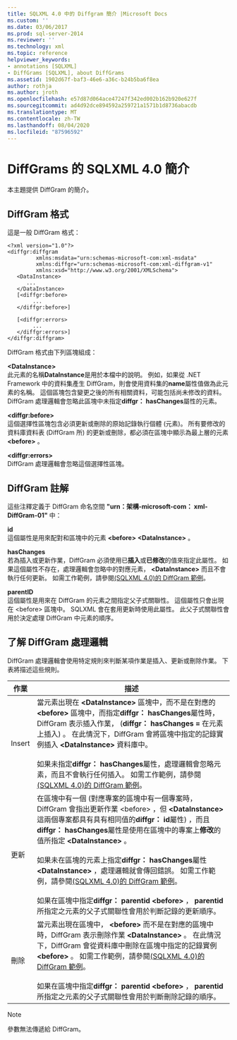 ```yaml
---
title: SQLXML 4.0 中的 Diffgram 簡介 |Microsoft Docs
ms.custom: ''
ms.date: 03/06/2017
ms.prod: sql-server-2014
ms.reviewer: ''
ms.technology: xml
ms.topic: reference
helpviewer_keywords:
- annotations [SQLXML]
- DiffGrams [SQLXML], about DiffGrams
ms.assetid: 1902d67f-baf3-46e6-a36c-b24b5ba6f8ea
author: rothja
ms.author: jroth
ms.openlocfilehash: e57d87d064ace47247f342ed002b162b920e627f
ms.sourcegitcommit: ad4d92dce894592a259721a1571b1d8736abacdb
ms.translationtype: MT
ms.contentlocale: zh-TW
ms.lasthandoff: 08/04/2020
ms.locfileid: "87596592"
---
```

# <a name="introduction-to-diffgrams-in-sqlxml-40"></a>DiffGrams 的 SQLXML 4.0 簡介
  本主題提供 DiffGram 的簡介。  
  
## <a name="diffgram-format"></a>DiffGram 格式  
 這是一般 DiffGram 格式：  
  
```  
<?xml version="1.0"?>  
<diffgr:diffgram   
         xmlns:msdata="urn:schemas-microsoft-com:xml-msdata"  
         xmlns:diffgr="urn:schemas-microsoft-com:xml-diffgram-v1"  
         xmlns:xsd="http://www.w3.org/2001/XMLSchema">  
   <DataInstance>  
      ...  
   </DataInstance>  
   [<diffgr:before>  
        ...  
   </diffgr:before>]  
  
   [<diffgr:errors>  
        ...  
   </diffgr:errors>]  
</diffgr:diffgram>  
```  
  
 DiffGram 格式由下列區塊組成：  
  
 **\<DataInstance>**  
 此元素的名稱**DataInstance**是用於本檔中的說明。 例如，如果從 .NET Framework 中的資料集產生 DiffGram，則會使用資料集的**name**屬性值做為此元素的名稱。 這個區塊包含變更之後的所有相關資料，可能包括尚未修改的資料。 DiffGram 處理邏輯會忽略此區塊中未指定**diffgr： hasChanges**屬性的元素。  
  
 **\<diffgr:before>**  
 這個選擇性區塊包含必須更新或刪除的原始記錄執行個體 (元素)。 所有要修改的資料庫資料表 (DiffGram 所) 的更新或刪除，都必須在區塊中顯示為最上層的元素 **\<before>** 。  
  
 **\<diffgr:errors>**  
 DiffGram 處理邏輯會忽略這個選擇性區塊。  
  
## <a name="diffgram-annotations"></a>DiffGram 註解  
 這些注釋定義于 DiffGram 命名空間 **"urn：架構-microsoft-com： xml-DiffGram-01"** 中：  
  
 **id**  
 這個屬性是用來配對和區塊中的元素 **\<before>** **\<DataInstance>** 。  
  
 **hasChanges**  
 若為插入或更新作業，DiffGram 必須使用已**插入**或**已修改**的值來指定此屬性。 如果這個屬性不存在，處理邏輯會忽略中的對應元素， **\<DataInstance>** 而且不會執行任何更新。 如需工作範例，請參閱[&#40;SQLXML 4.0&#41;的 DiffGram 範例](diffgram-examples-sqlxml-4-0.md)。  
  
 **parentID**  
 這個屬性是用來在 DiffGram 的元素之間指定父子式關聯性。 這個屬性只會出現在 \<before> 區塊中。 SQLXML 會在套用更新時使用此屬性。 此父子式關聯性會用於決定處理 DiffGram 中元素的順序。  
  
## <a name="understanding-the-diffgram-processing-logic"></a>了解 DiffGram 處理邏輯  
 DiffGram 處理邏輯會使用特定規則來判斷某項作業是插入、更新或刪除作業。 下表將描述這些規則。  
  
|作業|描述|  
|---------------|-----------------|  
|Insert|當元素出現在 **\<DataInstance>** 區塊中，而不是在對應的 **\<before>** 區塊中，而指定**diffgr： hasChanges**屬性時，DiffGram 表示插入作業， (**diffgr： hasChanges =** 在元素上插入) 。 在此情況下，DiffGram 會將區塊中指定的記錄實例插入 **\<DataInstance>** 資料庫中。<br /><br /> 如果未指定**diffgr： hasChanges**屬性，處理邏輯會忽略元素，而且不會執行任何插入。 如需工作範例，請參閱[&#40;SQLXML 4.0&#41;的 DiffGram 範例](diffgram-examples-sqlxml-4-0.md)。|  
|更新|在區塊中有一個 (對應專案的區塊中有一個專案時，DiffGram 會指出更新作業 \<before> ，但 **\<DataInstance>** 這兩個專案都具有具有相同值的**diffgr： id**屬性) ，而且**diffgr： hasChanges**屬性是使用在區塊中的專案上**修改**的值所指定 **\<DataInstance>** 。<br /><br /> 如果未在區塊的元素上指定**diffgr： hasChanges**屬性 **\<DataInstance>** ，處理邏輯就會傳回錯誤。 如需工作範例，請參閱[&#40;SQLXML 4.0&#41;的 DiffGram 範例](diffgram-examples-sqlxml-4-0.md)。<br /><br /> 如果在區塊中指定**diffgr： parentid** **\<before>** ， **parentid**所指定之元素的父子式關聯性會用於判斷記錄的更新順序。|  
|刪除|當元素出現在區塊中， **\<before>** 而不是在對應的區塊中時，DiffGram 表示刪除作業 **\<DataInstance>** 。 在此情況下，DiffGram 會從資料庫中刪除在區塊中指定的記錄實例 **\<before>** 。 如需工作範例，請參閱[&#40;SQLXML 4.0&#41;的 DiffGram 範例](diffgram-examples-sqlxml-4-0.md)。<br /><br /> 如果在區塊中指定**diffgr： parentid** **\<before>** ， **parentid**所指定之元素的父子式關聯性會用於判斷刪除記錄的順序。|  
  
> [!NOTE]  
>  參數無法傳遞給 DiffGram。  
  
  
